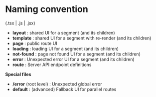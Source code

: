 <!-- .slide: class="with-code" -->

# Naming convention

(.tsx | .js | .jsx)

- **layout** : shared UI for a segment (and its children)
- **template** : shared UI for a segment with re-render (and its children)
- **page** : public route UI
- **loading** : loading UI for a segment (and its children)
- **not-found** : page not found UI for a segment (and its children)
- **error** : Unexpected error UI for a segment (and its children)
- **route** : Server API endpoint definitions

**Special files**

- **/error** (root level) : Unexpected global error
- **default** : (advanced) Fallback UI for parallel routes

